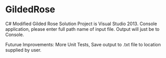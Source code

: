 # GildedRose
C# Modified Gilded Rose Solution
Project is Visual Studio 2013.
Console application, please enter full path name of input file.
Output will just be to Console.

Futurue Improvements:
More Unit Tests,
Save output to .txt file to location supplied by user.
